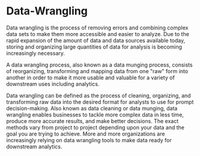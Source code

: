 # Data-Wrangling


Data wrangling is the process of removing errors and combining complex data sets to make them more accessible and easier to analyze. Due to the rapid expansion of the amount of data and data sources available today, storing and organizing large quantities of data for analysis is becoming increasingly necessary.

A data wrangling process, also known as a data munging process, consists of reorganizing, transforming and mapping data from one "raw" form into another in order to make it more usable and valuable for a variety of downstream uses including analytics.

Data wrangling can be defined as the process of cleaning, organizing, and transforming raw data into the desired format for analysts to use for prompt decision-making. Also known as data cleaning or data munging, data wrangling enables businesses to tackle more complex data in less time, produce more accurate results, and make better decisions. The exact methods vary from project to project depending upon your data and the goal you are trying to achieve. More and more organizations are increasingly relying on data wrangling tools to make data ready for downstream analytics. 



